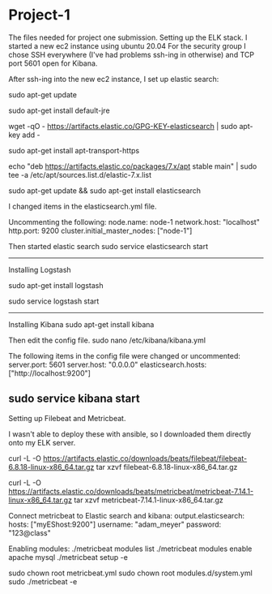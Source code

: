 # Project-1
The files needed for project one submission.
Setting up the ELK stack. I started a new ec2 instance using ubuntu 20.04
For the security group I chose SSH everywhere (I've had problems ssh-ing in otherwise) and TCP port 5601 
open for Kibana.

After ssh-ing into the new ec2 instance, I set up elastic search:

sudo apt-get update

sudo apt-get install default-jre

wget -qO - https://artifacts.elastic.co/GPG-KEY-elasticsearch | sudo apt-key add -

sudo apt-get install apt-transport-https

echo "deb https://artifacts.elastic.co/packages/7.x/apt stable main" | sudo tee -a /etc/apt/sources.list.d/elastic-7.x.list

sudo apt-get update && sudo apt-get install elasticsearch

I changed items in the elasticsearch.yml file. 

Uncommenting the following:
 node.name: node-1
network.host: "localhost"
http.port: 9200
cluster.initial_master_nodes: ["node-1"]

Then started elastic search
sudo service elasticsearch start

-------------------------------------------------------------------------------
Installing Logstash

sudo apt-get install logstash

sudo service logstash start

-------------------------------------------------------------------------------
Installing Kibana
sudo apt-get install kibana

Then edit the config file.
sudo nano /etc/kibana/kibana.yml

The following items in the config file were changed or uncommented:
server.port: 5601
server.host: "0.0.0.0"
elasticsearch.hosts: ["http://localhost:9200"]

sudo service kibana start
--------------------------------------------------------------------------------
Setting up Filebeat and Metricbeat.

I wasn't able to deploy these with ansible, so I downloaded them directly onto my ELK server.

curl -L -O https://artifacts.elastic.co/downloads/beats/filebeat/filebeat-6.8.18-linux-x86_64.tar.gz
tar xzvf filebeat-6.8.18-linux-x86_64.tar.gz

curl -L -O https://artifacts.elastic.co/downloads/beats/metricbeat/metricbeat-7.14.1-linux-x86_64.tar.gz
tar xzvf metricbeat-7.14.1-linux-x86_64.tar.gz

Connect metricbeat to Elastic search and kibana:
output.elasticsearch:
  hosts: ["myEShost:9200"]
  username: "adam_meyer"
  password: "123@class"
  
  Enabling modules:
  ./metricbeat modules list
./metricbeat modules enable apache mysql
./metricbeat setup -e

sudo chown root metricbeat.yml 
sudo chown root modules.d/system.yml 
sudo ./metricbeat -e
